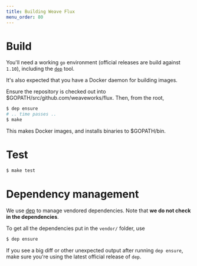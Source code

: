 ```yaml
---
title: Building Weave Flux
menu_order: 80
---
```


# Build

You'll need a working `go` environment (official releases are build against `1.10`),
including the [`dep`](https://github.com/golang/dep#installation) tool.

It's also expected that you have a Docker daemon for building images.

Ensure the repository is checked out into $GOPATH/src/github.com/weaveworks/flux.
Then, from the root,

```sh
$ dep ensure
# .. time passes ..
$ make
```

This makes Docker images, and installs binaries to $GOPATH/bin.

# Test

```sh
$ make test
```

# Dependency management

We use [dep](https://github.com/golang/dep) to manage vendored dependencies.
Note that **we do not check in the dependencies**.

To get all the dependencies put in the `vendor/` folder, use

```sh
$ dep ensure
```

If you see a big diff or other unexpected output after running `dep ensure`,
make sure you're using the latest official release of `dep`.
